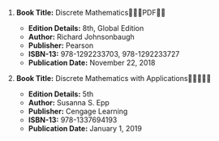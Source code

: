 1. **Book Title:** Discrete Mathematics🚨🚨🚨PDF🚨🚨
   - **Edition Details:** 8th, Global Edition
   - **Author:** Richard Johnsonbaugh
   - **Publisher:** Pearson
   - **ISBN-13:** 978-1292233703, 978-1292233727
   - **Publication Date:** November 22, 2018

2. **Book Title:** Discrete Mathematics with Applications🚨🚨🚨🚨🚨
   - **Edition Details:** 5th
   - **Author:** Susanna S. Epp
   - **Publisher:** Cengage Learning
   - **ISBN-13:** 978-1337694193
   - **Publication Date:** January 1, 2019
